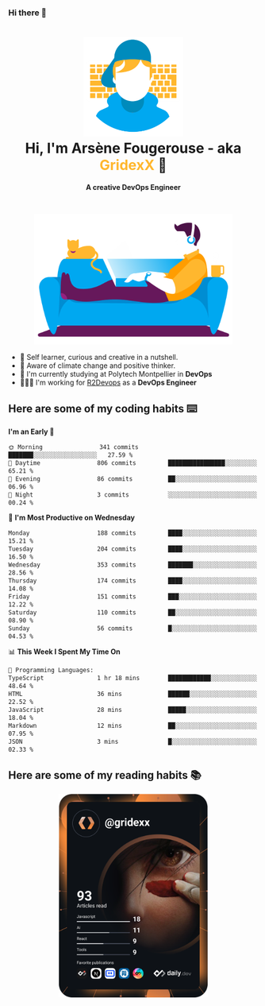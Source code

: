 ### Hi there 👋

<!--
**GridexX/gridexx** is a ✨ _special_ ✨ repository because its `README.md` (this file) appears on your GitHub profile.

Here are some ideas to get you started:

- 🔭 I’m currently working on ...
- 🌱 I’m currently learning ...
- 👯 I’m looking to collaborate on ...
- 🤔 I’m looking for help with ...
- 💬 Ask me about ...
- 📫 How to reach me: ...
- 😄 Pronouns: ...
- ⚡ Fun fact: ...
-->


<!-- Header -->
<h1 align="center">
  <img src="./images/user_profile.png" width="200">
  <br>
  Hi, I'm Arsène Fougerouse - aka <span style="color:#ffb72e">GridexX</span> 👋
</h1>


<p align="center">
  <b>A creative DevOps Engineer </b>
</p>
<br/>
<p align="center">
  <img src="./images/man_couch.png" width="400">
</p>

- 🎨 Self learner, curious and creative in a nutshell. 
- 🌱 Aware of climate change and positive thinker.
- 📕 I'm currently studying at Polytech Montpellier in **DevOps**
- 👨🏻‍💻 I'm working for [R2Devops](https://r2devops.io) as a **DevOps Engineer**


## Here are some of my coding habits ⌨️

<!-- Add a section about tech and Ops stack
  Like this one : https://github.com/Xanthus58#-tech-stack
-->
<!--START_SECTION:waka-->
**I'm an Early 🐤** 

```text
🌞 Morning                341 commits         ███████░░░░░░░░░░░░░░░░░░   27.59 % 
🌆 Daytime                806 commits         ████████████████░░░░░░░░░   65.21 % 
🌃 Evening                86 commits          ██░░░░░░░░░░░░░░░░░░░░░░░   06.96 % 
🌙 Night                  3 commits           ░░░░░░░░░░░░░░░░░░░░░░░░░   00.24 % 
```
📅 **I'm Most Productive on Wednesday** 

```text
Monday                   188 commits         ████░░░░░░░░░░░░░░░░░░░░░   15.21 % 
Tuesday                  204 commits         ████░░░░░░░░░░░░░░░░░░░░░   16.50 % 
Wednesday                353 commits         ███████░░░░░░░░░░░░░░░░░░   28.56 % 
Thursday                 174 commits         ████░░░░░░░░░░░░░░░░░░░░░   14.08 % 
Friday                   151 commits         ███░░░░░░░░░░░░░░░░░░░░░░   12.22 % 
Saturday                 110 commits         ██░░░░░░░░░░░░░░░░░░░░░░░   08.90 % 
Sunday                   56 commits          █░░░░░░░░░░░░░░░░░░░░░░░░   04.53 % 
```


📊 **This Week I Spent My Time On** 

```text
💬 Programming Languages: 
TypeScript               1 hr 18 mins        ████████████░░░░░░░░░░░░░   48.64 % 
HTML                     36 mins             ██████░░░░░░░░░░░░░░░░░░░   22.52 % 
JavaScript               28 mins             █████░░░░░░░░░░░░░░░░░░░░   18.04 % 
Markdown                 12 mins             ██░░░░░░░░░░░░░░░░░░░░░░░   07.95 % 
JSON                     3 mins              █░░░░░░░░░░░░░░░░░░░░░░░░   02.33 % 
```


<!--END_SECTION:waka-->

## Here are some of my reading habits 📚
<div  align="center">
  <img src="./images/devcard.svg" width="300">
</div>

